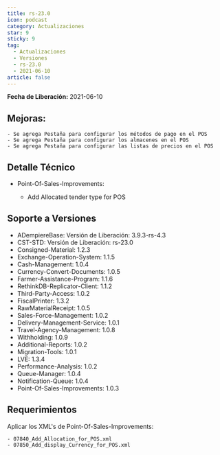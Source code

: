 ```yaml
---
title: rs-23.0
icon: podcast
category: Actualizaciones
star: 9
sticky: 9
tag:
  - Actualizaciones
  - Versiones
  - rs-23.0
  - 2021-06-10
article: false
---
```


**Fecha de Liberación:** 2021-06-10

## Mejoras:

    - Se agrega Pestaña para configurar los métodos de pago en el POS
    - Se agrega Pestaña para configurar los almacenes en el POS
    - Se agrega Pestaña para configurar las listas de precios en el POS

## Detalle Técnico

- Point-Of-Sales-Improvements:

    - Add Allocated tender type for POS

## Soporte a Versiones

- ADempiereBase: Versión de Liberación: 3.9.3-rs-4.3
- CST-STD: Versión de Liberación: rs-23.0
- Consigned-Material: 1.2.3
- Exchange-Operation-System: 1.1.5
- Cash-Management: 1.0.4
- Currency-Convert-Documents: 1.0.5
- Farmer-Assistance-Program: 1.1.6
- RethinkDB-Replicator-Client: 1.1.2
- Third-Party-Access: 1.0.2
- FiscalPrinter: 1.3.2
- RawMaterialReceipt: 1.0.5
- Sales-Force-Management: 1.0.2
- Delivery-Management-Service: 1.0.1
- Travel-Agency-Management: 1.0.8
- Withholding: 1.0.9
- Additional-Reports: 1.0.2
- Migration-Tools: 1.0.1
- LVE: 1.3.4
- Performance-Analysis: 1.0.2
- Queue-Manager: 1.0.4
- Notification-Queue: 1.0.4
- Point-Of-Sales-Improvements: 1.0.3

## Requerimientos

Aplicar los XML's de Point-Of-Sales-Improvements:

    - 07840_Add_Allocation_for_POS.xml
    - 07850_Add_display_Currency_for_POS.xml
